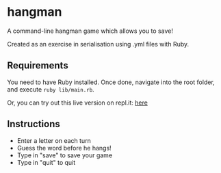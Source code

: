 # hangman
A command-line hangman game which allows you to save!

Created as an exercise in serialisation using .yml files with Ruby.

## Requirements
You need to have Ruby installed. Once done, navigate into the root folder, and execute `ruby lib/main.rb`.

Or, you can try out this live version on repl.it: [here](https://repl.it/@ArkoprobhoChatt/hangman)

## Instructions
* Enter a letter on each turn
* Guess the word before he hangs!
* Type in "save" to save your game
* Type in "quit" to quit
